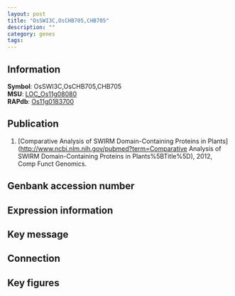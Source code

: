 ```yaml
---
layout: post
title: "OsSWI3C,OsCHB705,CHB705"
description: ""
category: genes
tags: 
---
```


## Information
__Symbol__: OsSWI3C,OsCHB705,CHB705  
__MSU__: [LOC_Os11g08080](http://rice.plantbiology.msu.edu/cgi-bin/ORF_infopage.cgi?orf=LOC_Os11g08080)  
__RAPdb__: [Os11g0183700](http://rapdb.dna.affrc.go.jp/viewer/gbrowse_details/irgsp1?name=Os11g0183700)  

## Publication
1. [Comparative Analysis of SWIRM Domain-Containing Proteins in Plants](http://www.ncbi.nlm.nih.gov/pubmed?term=Comparative Analysis of SWIRM Domain-Containing Proteins in Plants%5BTitle%5D), 2012, Comp Funct Genomics.

## Genbank accession number

## Expression information

## Key message

## Connection

## Key figures


